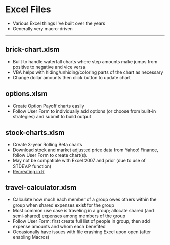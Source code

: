 # Excel Files
 - Various Excel things I've built over the years
 - Generally very macro-driven

---

## brick-chart.xlsm
 - Built to handle waterfall charts where step amounts make jumps from positive to negative and vice versa
 - VBA helps with hiding/unhiding/coloring parts of the chart as necessary
 - Change dollar amounts then click button to update chart

## options.xlsm
 - Create Option Payoff charts easily
 - Follow User Form to individually add options (or choose from built-in strategies) and submit to build output

## stock-charts.xlsm
 - Create 3-year Rolling Beta charts
 - Download stock and market adjusted price data from Yahoo! Finance, follow User Form to create chart(s).
 - May not be compatible with Excel 2007 and prior (due to use of STDEV.P function)
 - [Recreating in R](https://github.com/zachmueller/rolling-beta)

## travel-calculator.xlsm
 - Calculate how much each member of a group owes others within the group when shared expenses exist for the group
 - Most common use case is traveling in a group; allocate shared (and semi-shared) expenses among members of the group
 - Follow User Form: first create full list of people in group, then add expense amounts and whom each benefited
 - Occasionally have issues with file crashing Excel upon open (after enabling Macros)